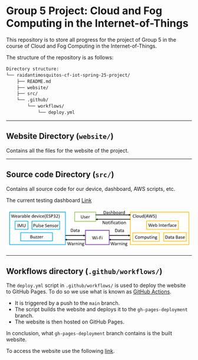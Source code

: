 # **Group 5 Project**: Cloud and Fog Computing in the Internet-of-Things

This repository is to store all progress for the project of Group 5 in the course of Cloud and Fog Computing in the Internet-of-Things.

The structure of the repository is as follows:

```bash
Directory structure:
└── raidantimosquitos-cf-iot-spring-25-project/
    ├── README.md
    ├── website/
    ├── src/
    └── .github/
        └── workflows/
            └── deploy.yml
```

---

## Website Directory (`website/`)

Contains all the files for the website of the project.

---

## Source code Directory (`src/`)

Contains all source code for our device, dashboard, AWS scripts, etc.

The current testing dashboard [Link]([https://github.com/features/actions](https://g-0ccaa910f7.grafana-workspace.ap-northeast-1.amazonaws.com/dashboard/snapshot/SZErytxA0MA9OlcVpogfgWKLsQ3MHibD))

![System Architecture](images/wearable-device-architecture-diagram.png)

---

## Workflows directory (`.github/workflows/`)

The `deploy.yml` script in `.github/workflows/` is used to deploy the website to GitHub Pages. To do so we use what is known as [GitHub Actions](https://github.com/features/actions).

- It is triggered by a push to the `main` branch.
- The script builds the website and deploys it to the `gh-pages-deployment` branch.
- The website is then hosted on GitHub Pages.

In conclusion, what `gh-pages-deployment` branch contains is the built website.

To access the website use the following [link](https://raidantimosquitos.github.io/cf-iot-spring-25-project/).
